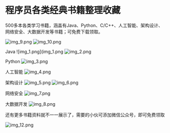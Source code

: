 # 程序员各类经典书籍整理收藏
500多本各类学习书籍，涵盖有Java、Python、C/C++、人工智能、架构设计、网络安全、大数据开发等书籍；可免费下载领取。

![img_9.png](img_9.png)
![img_10.png](img_10.png)

Java
![img_1.png](img_1.png
![img_2.png](img_2.png)

Python
![img_3.png](img_3.png)


人工智能
![img_4.png](img_4.png)


架构设计
![img_5.png](img_5.png)
![img_6.png](img_6.png)

网络安全
![img_7.png](img_7.png)


大数据开发
![img_8.png](img_8.png)



还有更多书籍资料就不一一展示了，需要的小伙可添加微信公众号，即可免费领取

![img_12.png](img_12.png)